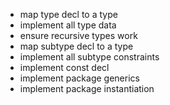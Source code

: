- map type decl to a type
- implement all type data
- ensure recursive types work
- map subtype decl to a type
- implement all subtype constraints
- implement const decl
- implement package generics
- implement package instantiation
